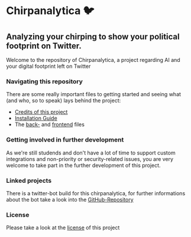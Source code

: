 # Chirpanalytica 🐦

## Analyzing your chirping to show your political footprint on Twitter.

Welcome to the repository of Chirpanalytica, a project regarding AI and your digital footprint left on Twitter

### Navigating this repository

There are some really important files to getting started and seeing what (and who, so to speak) lays behind the project:

- [Credits of this project](CREDITS.md)
- [Installation Guide](INSTALL.md)
- The [back-](backend/) and [frontend](frontend/) files

### Getting involved in further development

As we're still studends and don't have a lot of time to support custom integrations and non-priority or security-related issues, you are very welcome to take part in the further development of this project.

### Linked projects

There is a twitter-bot build for this chirpanalytica, for further informations about the bot take a look into the [GitHub-Repository](https://github.com/PaulGoldschmidt/chirpbot)

### License

Please take a look at the [license](LICENSE) of this project
